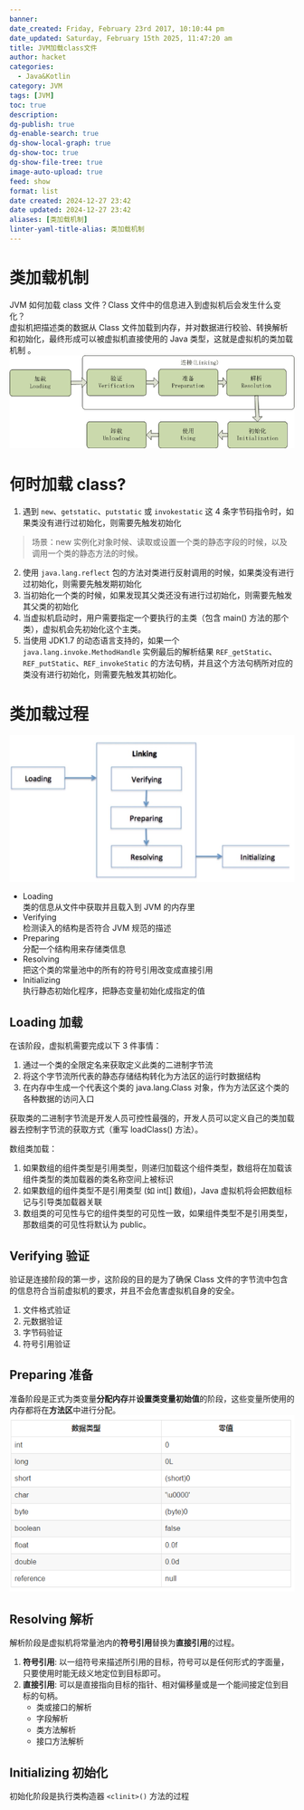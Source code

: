 ```yaml
---
banner: 
date_created: Friday, February 23rd 2017, 10:10:44 pm
date_updated: Saturday, February 15th 2025, 11:47:20 am
title: JVM加载class文件
author: hacket
categories:
  - Java&Kotlin
category: JVM
tags: [JVM]
toc: true
description: 
dg-publish: true
dg-enable-search: true
dg-show-local-graph: true
dg-show-toc: true
dg-show-file-tree: true
image-auto-upload: true
feed: show
format: list
date created: 2024-12-27 23:42
date updated: 2024-12-27 23:42
aliases: [类加载机制]
linter-yaml-title-alias: 类加载机制
---
```


# 类加载机制

JVM 如何加载 class 文件？Class 文件中的信息进入到虚拟机后会发生什么变化？<br>虚拟机把描述类的数据从 Class 文件加载到内存，并对数据进行校验、转换解析和初始化，最终形成可以被虚拟机直接使用的 Java 类型，这就是虚拟机的类加载机制 。<br>![7uogq](https://raw.githubusercontent.com/hacket/ObsidianOSS/master/obsidian/7uogq.png)

# 何时加载 class?

1. 遇到 `new`、`getstatic`、`putstatic` 或 `invokestatic` 这 4 条字节码指令时，如果类没有进行过初始化，则需要先触发初始化

> 场景：new 实例化对象时候、读取或设置一个类的静态字段的时候，以及调用一个类的静态方法的时候。

2. 使用 `java.lang.reflect` 包的方法对类进行反射调用的时候，如果类没有进行过初始化，则需要先触发期初始化
3. 当初始化一个类的时候，如果发现其父类还没有进行过初始化，则需要先触发其父类的初始化
4. 当虚拟机启动时，用户需要指定一个要执行的主类（包含 main() 方法的那个类），虚拟机会先初始化这个主类。
5. 当使用 JDK1.7 的动态语言支持的，如果一个 `java.lang.invoke.MethodHandle` 实例最后的解析结果 `REF_getStatic`、`REF_putStatic`、`REF_invokeStatic` 的方法句柄，并且这个方法句柄所对应的类没有进行初始化，则需要先触发其初始化。

# 类加载过程

![0smwa](https://raw.githubusercontent.com/hacket/ObsidianOSS/master/obsidian/0smwa.png)

- Loading<br>类的信息从文件中获取并且载入到 JVM 的内存里
- Verifying<br>检测读入的结构是否符合 JVM 规范的描述
- Preparing<br>分配一个结构用来存储类信息
- Resolving<br>把这个类的常量池中的所有的符号引用改变成直接引用
- Initializing<br>执行静态初始化程序，把静态变量初始化成指定的值

## Loading 加载

在该阶段，虚拟机需要完成以下 3 件事情：

1. 通过一个类的全限定名来获取定义此类的二进制字节流
2. 将这个字节流所代表的静态存储结构转化为方法区的运行时数据结构
3. 在内存中生成一个代表这个类的 java.lang.Class 对象，作为方法区这个类的各种数据的访问入口

获取类的二进制字节流是开发人员可控性最强的，开发人员可以定义自己的类加载器去控制字节流的获取方式（重写 loadClass() 方法）。

数组类加载：

1. 如果数组的组件类型是引用类型，则递归加载这个组件类型，数组将在加载该组件类型的类加载器的类名称空间上被标识
2. 如果数组的组件类型不是引用类型 (如 int[] 数组)，Java 虚拟机将会把数组标记与引导类加载器关联
3. 数组类的可见性与它的组件类型的可见性一致，如果组件类型不是引用类型，那数组类的可见性将默认为 public。

## Verifying 验证

验证是连接阶段的第一步，这阶段的目的是为了确保 Class 文件的字节流中包含的信息符合当前虚拟机的要求，并且不会危害虚拟机自身的安全。

1. 文件格式验证
2. 元数据验证
3. 字节码验证
4. 符号引用验证

## Preparing 准备

准备阶段是正式为类变量**分配内存**并**设置类变量初始值**的阶段，这些变量所使用的内存都将在**方法区**中进行分配。<br>![4rrim](https://raw.githubusercontent.com/hacket/ObsidianOSS/master/obsidian/4rrim.png)

## Resolving 解析

解析阶段是虚拟机将常量池内的**符号引用**替换为**直接引用**的过程。

1. **符号引用**: 以一组符号来描述所引用的目标，符号可以是任何形式的字面量，只要使用时能无歧义地定位到目标即可。
2. **直接引用**: 可以是直接指向目标的指针、相对偏移量或是一个能间接定位到目标的句柄。
   - 类或接口的解析
   - 字段解析
   - 类方法解析
   - 接口方法解析

## Initializing 初始化

初始化阶段是执行类构造器 `<clinit>()` 方法的过程

